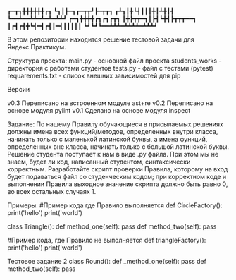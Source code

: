 ┏━┳┓╋╋╋╋╋╋┏┓
┗┓┃┣━┓┏━┳┳┛┣━┳┳┓
┏┻┓┃╋┗┫┃┃┃╋┃┻╋┃┫
┗━━┻━━┻┻━┻━┻━┻┻┛
┏━┓╋╋╋╋┏┓┏┓┏┳┓
┃╋┣┳┳━┓┃┣┫┗╋┫┣┳┳┳━━┓
┃┏┫┏┫╋┗┫━┫┏┫┃━┫┃┃┃┃┃
┗┛┗┛┗━━┻┻┻━┻┻┻┻━┻┻┻┛

В этом репозитории находится решение тестовой задачи для Яндекс.Практикум.

Структура проекта:
main.py - основной файл проекта
students_works - директория с работами студентов
tests.py - файл с тестами (pytest)
requarements.txt - список внешних зависимостей для pip

Версии

v0.3 Переписано на встроенном модуле ast+re
v0.2 Переписано на основе модуля pylint
v0.1 Сделано на основе модуля inspect

Задание:
По нашему Правилу обучающиеся в присылаемых решениях должны имена всех
функций/методов, определенных внутри класса, начинать только с маленькой
латинской буквы, а имена функций, определенных вне класса, начинать только с
большой латинской буквы. Решение студента поступает к нам в виде .py файла.
При этом мы не знаем, будет ли код, написанный студентом, синтаксически
корректным. Разработайте скрипт проверки Правила, которому на вход будет
подаваться файл со студенческим кодом; при корректном коде и выполнении
Правила выходное значение скрипта должно быть равно 0, во всех остальных
случаях 1.

Примеры:
#Пример кода где Правило выполняется
def CircleFactory():
print('hello')
print('world')

class Triangle():
def method_one(self):
pass
def method_two(self):
pass

#Пример кода, где Правило не выполняется
def triangleFactory():
print('hello')
print('world')

Тестовое задание 2
class Round():
def _method_one(self):
pass
def method_two(self):
pass